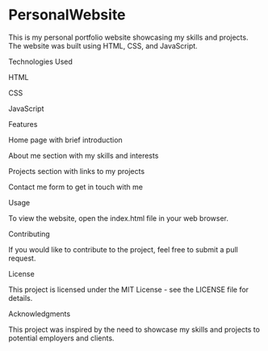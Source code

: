 # PersonalWebsite

This is my personal portfolio website showcasing my skills and projects. The website was built using HTML, CSS, and JavaScript.

Technologies Used

HTML

CSS

JavaScript

Features

Home page with brief introduction

About me section with my skills and interests

Projects section with links to my projects

Contact me form to get in touch with me

Usage

To view the website, open the index.html file in your web browser.

Contributing

If you would like to contribute to the project, feel free to submit a pull request.

License

This project is licensed under the MIT License - see the LICENSE file for details.

Acknowledgments

This project was inspired by the need to showcase my skills and projects to potential employers and clients.
